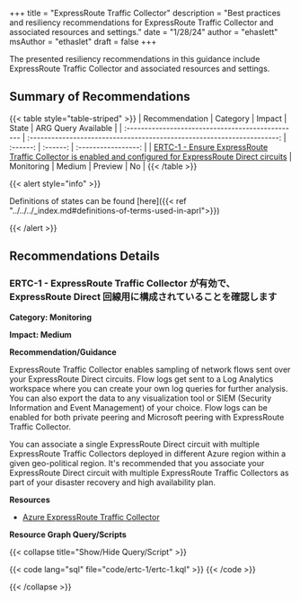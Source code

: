 +++
title = "ExpressRoute Traffic Collector"
description = "Best practices and resiliency recommendations for ExpressRoute Traffic Collector and associated resources and settings."
date = "1/28/24"
author = "ehaslett"
msAuthor = "ethaslet"
draft = false
+++

The presented resiliency recommendations in this guidance include ExpressRoute Traffic Collector and associated resources and settings.

## Summary of Recommendations

{{< table style="table-striped" >}}
| Recommendation | Category | Impact | State | ARG Query Available |
| :------------------------------------------------ | :---------------------------------------------------------------------: | :------: | :------: | :-----------------: |
| [ERTC-1 - Ensure ExpressRoute Traffic Collector is enabled and configured for ExpressRoute Direct circuits](#ertc-1---ensure-expressroute-traffic-collector-is-enabled-and-configured-for-expressroute-direct-circuits) | Monitoring | Medium | Preview | No |
{{< /table >}}

{{< alert style="info" >}}

Definitions of states can be found [here]({{< ref "../../../_index.md#definitions-of-terms-used-in-aprl">}})

{{< /alert >}}

## Recommendations Details

### ERTC-1 - ExpressRoute Traffic Collector が有効で、ExpressRoute Direct 回線用に構成されていることを確認します

**Category: Monitoring**

**Impact: Medium**

**Recommendation/Guidance**

ExpressRoute Traffic Collector enables sampling of network flows sent over your ExpressRoute Direct circuits. Flow logs get sent to a Log Analytics workspace where you can create your own log queries for further analysis. You can also export the data to any visualization tool or SIEM (Security Information and Event Management) of your choice. Flow logs can be enabled for both private peering and Microsoft peering with ExpressRoute Traffic Collector.

You can associate a single ExpressRoute Direct circuit with multiple ExpressRoute Traffic Collectors deployed in different Azure region within a given geo-political region. It's recommended that you associate your ExpressRoute Direct circuit with multiple ExpressRoute Traffic Collectors as part of your disaster recovery and high availability plan.

**Resources**

- [Azure ExpressRoute Traffic Collector](https://learn.microsoft.com/ja-jp/azure/expressroute/traffic-collector)

**Resource Graph Query/Scripts**

{{< collapse title="Show/Hide Query/Script" >}}

{{< code lang="sql" file="code/ertc-1/ertc-1.kql" >}} {{< /code >}}

{{< /collapse >}}

<br><br>
